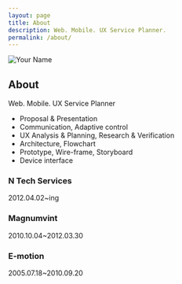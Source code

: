 ```yaml
---
layout: page
title: About
description: Web. Mobile. UX Service Planner.
permalink: /about/
---
```


<img itemprop="image" class="img-rounded" src="https://dearmysoul.github.io/portpolio/assets/img/avatar.jpg" alt="Your Name">

## About
Web. Mobile. UX Service Planner
* Proposal & Presentation
* Communication, Adaptive control
* UX Analysis & Planning, Research & Verification
* Architecture, Flowchart
* Prototype, Wire-frame, Storyboard
* Device interface


### N Tech Services
2012.04.02~ing

### Magnumvint
2010.10.04~2012.03.30

### E-motion
2005.07.18~2010.09.20
